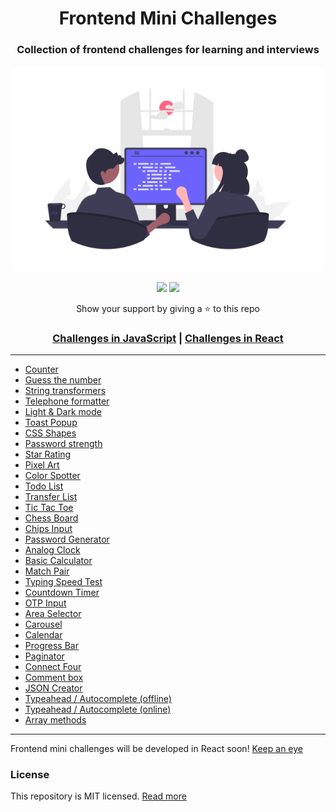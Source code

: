<div align="center">
  <h1>Frontend Mini Challenges</h1>
  <h3>Collection of frontend challenges for learning and interviews</h3>
  <a href="https://sadanandpai.github.io/frontend-mini-challenges/"><img src="cover.png" alt="web programming" width="500px" /></a>

  [![](https://img.shields.io/github/stars/sadanandpai/frontend-mini-challenges?style=for-the-badge)](#stars)
  [![](https://img.shields.io/github/forks/sadanandpai/frontend-mini-challenges?style=for-the-badge)](#forks)

  <p>Show your support by giving a ⭐ to this repo</p>

  <h3>
    <a href="https://sadanandpai.github.io/frontend-mini-challenges/">Challenges in JavaScript</a> |
    <a href="https://sadanandpai.github.io/frontend-mini-challenges/react/dist/">Challenges in React</a>
  </h3>
</div>

---

- [Counter](https://sadanandpai.github.io/frontend-mini-challenges/native/mc/counter/)
- [Guess the number](https://sadanandpai.github.io/frontend-mini-challenges/native/mc/guess-the-number/)
- [String transformers](https://sadanandpai.github.io/frontend-mini-challenges/native/mc/string-transformers/)
- [Telephone formatter](https://sadanandpai.github.io/frontend-mini-challenges/native/mc/telephone-formatter/)
- [Light & Dark mode](https://sadanandpai.github.io/frontend-mini-challenges/native/mc/light-dark-mode/)
- [Toast Popup](https://sadanandpai.github.io/frontend-mini-challenges/native/mc/toast-popup/)
- [CSS Shapes](https://sadanandpai.github.io/frontend-mini-challenges/native/mc/css-shapes/)
- [Password strength](https://sadanandpai.github.io/frontend-mini-challenges/native/mc/password-strength/)
- [Star Rating](https://sadanandpai.github.io/frontend-mini-challenges/native/mc/star-rating/)
- [Pixel Art](https://sadanandpai.github.io/frontend-mini-challenges/native/mc/pixel-art/)
- [Color Spotter](https://sadanandpai.github.io/frontend-mini-challenges/native/mc/color-spotter/)
- [Todo List](https://sadanandpai.github.io/frontend-mini-challenges/native/mc/todo-list/)
- [Transfer List](https://sadanandpai.github.io/frontend-mini-challenges/native/mc/transfer-list/)
- [Tic Tac Toe](https://sadanandpai.github.io/frontend-mini-challenges/native/mc/tic-tac-toe/)
- [Chess Board](https://sadanandpai.github.io/frontend-mini-challenges/native/mc/chess-board/)
- [Chips Input](https://sadanandpai.github.io/frontend-mini-challenges/native/mc/chips-input/)
- [Password Generator](https://sadanandpai.github.io/frontend-mini-challenges/native/mc/password-generator/)
- [Analog Clock](https://sadanandpai.github.io/frontend-mini-challenges/native/mc/analog-clock/)
- [Basic Calculator](https://sadanandpai.github.io/frontend-mini-challenges/native/mc/basic-calculator/)
- [Match Pair](https://sadanandpai.github.io/frontend-mini-challenges/native/mc/match-pair/)
- [Typing Speed Test](https://sadanandpai.github.io/frontend-mini-challenges/native/mc/typing-speed-test/)
- [Countdown Timer](https://sadanandpai.github.io/frontend-mini-challenges/native/mc/count-down-timer/)
- [OTP Input](https://sadanandpai.github.io/frontend-mini-challenges/native/mc/otp-input/)
- [Area Selector](https://sadanandpai.github.io/frontend-mini-challenges/native/mc/area-selector/)
- [Carousel](https://sadanandpai.github.io/frontend-mini-challenges/native/mc/carousel/)
- [Calendar](https://sadanandpai.github.io/frontend-mini-challenges/native/mc/calendar/)
- [Progress Bar](https://sadanandpai.github.io/frontend-mini-challenges/native/mc/progress-bar/)
- [Paginator](https://sadanandpai.github.io/frontend-mini-challenges/native/mc/paginator/)
- [Connect Four](https://sadanandpai.github.io/frontend-mini-challenges/native/mc/connect-four/)
- [Comment box](https://sadanandpai.github.io/frontend-mini-challenges/native/mc/comment-box/)
- [JSON Creator](https://sadanandpai.github.io/frontend-mini-challenges/native/mc/json-creator/)
- [Typeahead / Autocomplete (offline)](https://sadanandpai.github.io/frontend-mini-challenges/native/mc/type-ahead/)
- [Typeahead / Autocomplete (online)](https://sadanandpai.github.io/frontend-mini-challenges/native/mc/type-ahead-online/)
- [Array methods](https://sadanandpai.github.io/frontend-mini-challenges/native/mc/array-methods/)

---

Frontend mini challenges will be developed in React soon! [Keep an eye](https://sadanandpai.github.io/frontend-mini-challenges/react/dist/)

### License

This repository is MIT licensed. [Read more](./LICENSE)
